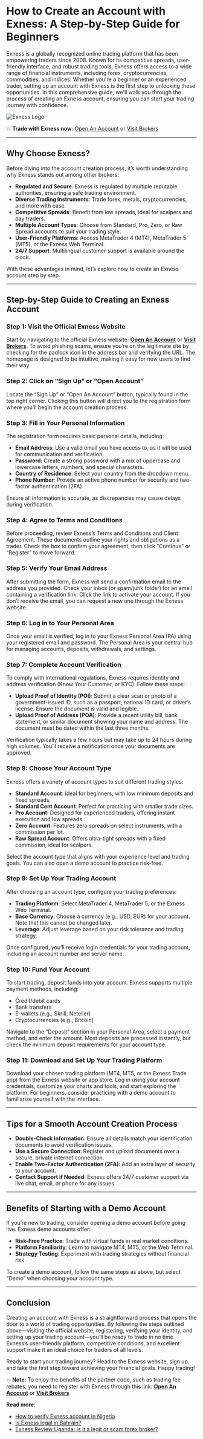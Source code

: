 # How to Create an Account with Exness: A Step-by-Step Guide for Beginners

Exness is a globally recognized online trading platform that has been empowering traders since 2008. Known for its competitive spreads, user-friendly interface, and robust trading tools, Exness offers access to a wide range of financial instruments, including forex, cryptocurrencies, commodities, and indices. Whether you're a beginner or an experienced trader, setting up an account with Exness is the first step to unlocking these opportunities. In this comprehensive guide, we'll walk you through the process of creating an Exness account, ensuring you can start your trading journey with confidence.

![Exness Logo](https://d3dpet1g0ty5ed.cloudfront.net/EN_AF_625k_traders_choose_Exness_800x800.png)

💥 **Trade with Exness now**: [Open An Account](https://one.exnesstrack.org/boarding/sign-up/a/89rj8di4n7) or [Visit Brokers](https://one.exnesstrack.org/a/89rj8di4n7)

---

## Why Choose Exness?

Before diving into the account creation process, it’s worth understanding why Exness stands out among other brokers:

- **Regulated and Secure**: Exness is regulated by multiple reputable authorities, ensuring a safe trading environment.
- **Diverse Trading Instruments**: Trade forex, metals, cryptocurrencies, and more with ease.
- **Competitive Spreads**: Benefit from low spreads, ideal for scalpers and day traders.
- **Multiple Account Types**: Choose from Standard, Pro, Zero, or Raw Spread accounts to suit your trading style.
- **User-Friendly Platforms**: Access MetaTrader 4 (MT4), MetaTrader 5 (MT5), or the Exness Web Terminal.
- **24/7 Support**: Multilingual customer support is available around the clock.

With these advantages in mind, let’s explore how to create an Exness account step by step.

---

## Step-by-Step Guide to Creating an Exness Account

### Step 1: Visit the Official Exness Website

Start by navigating to the official Exness website: **[Open An Account](https://one.exnesstrack.org/boarding/sign-up/a/89rj8di4n7)** or **[Visit Brokers](https://one.exnesstrack.org/a/89rj8di4n7)**. To avoid phishing scams, ensure you’re on the legitimate site by checking for the padlock icon in the address bar and verifying the URL. The homepage is designed to be intuitive, making it easy for new users to find their way.

### Step 2: Click on “Sign Up” or “Open Account”

Locate the “Sign Up” or “Open An Account” button, typically found in the top right corner. Clicking this button will direct you to the registration form where you’ll begin the account creation process.

### Step 3: Fill in Your Personal Information

The registration form requires basic personal details, including:

- **Email Address**: Use a valid email you have access to, as it will be used for communication and verification.
- **Password**: Create a strong password with a mix of uppercase and lowercase letters, numbers, and special characters.
- **Country of Residence**: Select your country from the dropdown menu.
- **Phone Number**: Provide an active phone number for security and two-factor authentication (2FA).

Ensure all information is accurate, as discrepancies may cause delays during verification.

### Step 4: Agree to Terms and Conditions

Before proceeding, review Exness’s Terms and Conditions and Client Agreement. These documents outline your rights and obligations as a trader. Check the box to confirm your agreement, then click “Continue” or “Register” to move forward.

### Step 5: Verify Your Email Address

After submitting the form, Exness will send a confirmation email to the address you provided. Check your inbox (or spam/junk folder) for an email containing a verification link. Click the link to activate your account. If you don’t receive the email, you can request a new one through the Exness website.

### Step 6: Log in to Your Personal Area

Once your email is verified, log in to your Exness Personal Area (PA) using your registered email and password. The Personal Area is your central hub for managing accounts, deposits, withdrawals, and settings.

### Step 7: Complete Account Verification

To comply with international regulations, Exness requires identity and address verification (Know Your Customer, or KYC). Follow these steps:

- **Upload Proof of Identity (POI)**: Submit a clear scan or photo of a government-issued ID, such as a passport, national ID card, or driver’s license. Ensure the document is valid and legible.
- **Upload Proof of Address (POA)**: Provide a recent utility bill, bank statement, or similar document showing your name and address. The document must be dated within the last three months.

Verification typically takes a few hours but may take up to 24 hours during high volumes. You’ll receive a notification once your documents are approved.

### Step 8: Choose Your Account Type

Exness offers a variety of account types to suit different trading styles:

- **Standard Account**: Ideal for beginners, with low minimum deposits and fixed spreads.
- **Standard Cent Account**: Perfect for practicing with smaller trade sizes.
- **Pro Account**: Designed for experienced traders, offering instant execution and low spreads.
- **Zero Account**: Features zero spreads on select instruments, with a commission per lot.
- **Raw Spread Account**: Offers ultra-tight spreads with a fixed commission, ideal for scalpers.

Select the account type that aligns with your experience level and trading goals. You can also open a demo account to practice risk-free.

### Step 9: Set Up Your Trading Account

After choosing an account type, configure your trading preferences:

- **Trading Platform**: Select MetaTrader 4, MetaTrader 5, or the Exness Web Terminal.
- **Base Currency**: Choose a currency (e.g., USD, EUR) for your account. Note that this cannot be changed later.
- **Leverage**: Adjust leverage based on your risk tolerance and trading strategy.

Once configured, you’ll receive login credentials for your trading account, including an account number and server name.

### Step 10: Fund Your Account

To start trading, deposit funds into your account. Exness supports multiple payment methods, including:

- Credit/debit cards
- Bank transfers
- E-wallets (e.g., Skrill, Neteller)
- Cryptocurrencies (e.g., Bitcoin)

Navigate to the “Deposit” section in your Personal Area, select a payment method, and enter the amount. Most deposits are processed instantly, but check the minimum deposit requirements for your account type.

### Step 11: Download and Set Up Your Trading Platform

Download your chosen trading platform (MT4, MT5, or the Exness Trade app) from the Exness website or app store. Log in using your account credentials, customize your charts and tools, and start exploring the platform. For beginners, consider practicing with a demo account to familiarize yourself with the interface.

---

## Tips for a Smooth Account Creation Process

- **Double-Check Information**: Ensure all details match your identification documents to avoid verification issues.
- **Use a Secure Connection**: Register and upload documents over a secure, private internet connection.
- **Enable Two-Factor Authentication (2FA)**: Add an extra layer of security to your account.
- **Contact Support if Needed**: Exness offers 24/7 customer support via live chat, email, or phone for any issues.

---

## Benefits of Starting with a Demo Account

If you’re new to trading, consider opening a demo account before going live. Exness demo accounts offer:

- **Risk-Free Practice**: Trade with virtual funds in real market conditions.
- **Platform Familiarity**: Learn to navigate MT4, MT5, or the Web Terminal.
- **Strategy Testing**: Experiment with trading strategies without financial risk.

To create a demo account, follow the same steps as above, but select “Demo” when choosing your account type.

---

## Conclusion

Creating an account with Exness is a straightforward process that opens the door to a world of trading opportunities. By following the steps outlined above—visiting the official website, registering, verifying your identity, and setting up your trading account—you’ll be ready to trade in no time. Exness’s user-friendly platform, competitive conditions, and excellent support make it an ideal choice for traders of all levels.

Ready to start your trading journey? Head to the Exness website, sign up, and take the first step toward achieving your financial goals. Happy trading!

💥 **Note**: To enjoy the benefits of the partner code, such as trading fee rebates, you need to register with Exness through this link: **[Open An Account](https://one.exnesstrack.org/boarding/sign-up/a/89rj8di4n7)** or **[Visit Brokers](https://one.exnesstrack.org/a/89rj8di4n7)**

**Read more**:
- [How to verify Exness account in Nigeria](https://github.com/AlexMic9/Exness/blob/main/How%20to%20verify%20Exness%20account%20in%20Nigeria.md)
- [Is Exness legal in Bahrain?](https://github.com/AlexMic9/Exness/blob/main/Is%20Exness%20Legal%20in%20Bahrain%3F%20A%20Comprehensive%20Review.md)
- [Exness Review Uganda: Is it a legit or scam forex broker?](https://github.com/AlexMic9/Exness/blob/main/Exness%20Review%20Uganda%3A%20Is%20it%20a%20legit%20or%20scam%20forex%20broker%3F.md)

